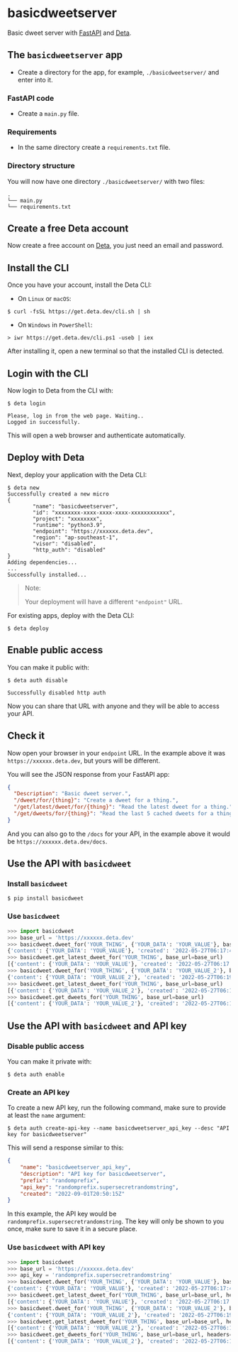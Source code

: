 # basicdweetserver

Basic dweet server with [FastAPI] and [Deta].

## The `basicdweetserver` app

- Create a directory for the app, for example, `./basicdweetserver/` and enter into it.

### FastAPI code

- Create a `main.py` file.

### Requirements

- In the same directory create a `requirements.txt` file.

### Directory structure

You will now have one directory `./basicdweetserver/` with two files:

```
.
└── main.py
└── requirements.txt
```

## Create a free Deta account

Now create a free account on [Deta], you just need an email and password.

## Install the CLI

Once you have your account, install the Deta CLI:

- On `Linux` or `macOS`:

```console
$ curl -fsSL https://get.deta.dev/cli.sh | sh
```

- On `Windows` in `PowerShell`:

```console
> iwr https://get.deta.dev/cli.ps1 -useb | iex
```

After installing it, open a new terminal so that the installed CLI is detected.

## Login with the CLI

Now login to Deta from the CLI with:

```console
$ deta login

Please, log in from the web page. Waiting..
Logged in successfully.
```

This will open a web browser and authenticate automatically.

## Deploy with Deta

Next, deploy your application with the Deta CLI:

```console
$ deta new
Successfully created a new micro
{
        "name": "basicdweetserver",
        "id": "xxxxxxxx-xxxx-xxxx-xxxx-xxxxxxxxxxxx",
        "project": "xxxxxxxx",
        "runtime": "python3.9",
        "endpoint": "https://xxxxxx.deta.dev",
        "region": "ap-southeast-1",
        "visor": "disabled",
        "http_auth": "disabled"
}
Adding dependencies...
...
Successfully installed...
```

> Note:
> 
> Your deployment will have a different `"endpoint"` URL.

For existing apps, deploy with the Deta CLI:

```console
$ deta deploy
```

## Enable public access

You can make it public with:

```console
$ deta auth disable

Successfully disabled http auth
```

Now you can share that URL with anyone and they will be able to access your API.

## Check it

Now open your browser in your `endpoint` URL. In the example above it was `https://xxxxxx.deta.dev`, but yours will be different.

You will see the JSON response from your FastAPI app:

```json
{
  "Description": "Basic dweet server.",
  "/dweet/for/{thing}": "Create a dweet for a thing.",
  "/get/latest/dweet/for/{thing}": "Read the latest dweet for a thing.",
  "/get/dweets/for/{thing}": "Read the last 5 cached dweets for a thing."
}
```

And you can also go to the `/docs` for your API, in the example above it would be `https://xxxxxx.deta.dev/docs`.

## Use the API with `basicdweet`

### Install `basicdweet`

```console
$ pip install basicdweet
```

### Use `basicdweet`

```python
>>> import basicdweet
>>> base_url = 'https://xxxxxx.deta.dev'
>>> basicdweet.dweet_for('YOUR_THING', {'YOUR_DATA': 'YOUR_VALUE'}, base_url=base_url)
{'content': {'YOUR_DATA': 'YOUR_VALUE'}, 'created': '2022-05-27T06:17:48.127Z', 'thing': 'YOUR_THING', 'transaction': '403dcd2b-99b9-44b4-b864-b682b898ac10'}
>>> basicdweet.get_latest_dweet_for('YOUR_THING', base_url=base_url)
[{'content': {'YOUR_DATA': 'YOUR_VALUE'}, 'created': '2022-05-27T06:17:48.127Z', 'thing': 'YOUR_THING'}]
>>> basicdweet.dweet_for('YOUR_THING', {'YOUR_DATA': 'YOUR_VALUE_2'}, base_url=base_url)
{'content': {'YOUR_DATA': 'YOUR_VALUE_2'}, 'created': '2022-05-27T06:19:08.081Z', 'thing': 'YOUR_THING', 'transaction': '30cdc5b8-5da9-40ac-86a9-ea0df5ef8317'}
>>> basicdweet.get_latest_dweet_for('YOUR_THING', base_url=base_url)
[{'content': {'YOUR_DATA': 'YOUR_VALUE_2'}, 'created': '2022-05-27T06:19:08.081Z', 'thing': 'YOUR_THING'}]
>>> basicdweet.get_dweets_for('YOUR_THING', base_url=base_url)
[{'content': {'YOUR_DATA': 'YOUR_VALUE_2'}, 'created': '2022-05-27T06:19:08.081Z', 'thing': 'YOUR_THING'}, {'content': {'YOUR_DATA': 'YOUR_VALUE'}, 'created': '2022-05-27T06:17:48.127Z', 'thing': 'YOUR_THING'}]
```

## Use the API with `basicdweet` and API key

### Disable public access

You can make it private with:

```console
$ deta auth enable
```

### Create an API key

To create a new API key, run the following command, make sure to provide at least the `name` argument:

```console
$ deta auth create-api-key --name basicdweetserver_api_key --desc "API key for basicdweetserver"
```

This will send a response similar to this:

```json
{
    "name": "basicdweetserver_api_key",
    "description": "API key for basicdweetserver",
    "prefix": "randomprefix",
    "api_key": "randomprefix.supersecretrandomstring",
    "created": "2022-09-01T20:50:15Z"
}
```

In this example, the API key would be `randomprefix.supersecretrandomstring`.
The key will only be shown to you once, make sure to save it in a secure place.

### Use `basicdweet` with API key

```python
>>> import basicdweet
>>> base_url = 'https://xxxxxx.deta.dev'
>>> api_key = 'randomprefix.supersecretrandomstring'
>>> basicdweet.dweet_for('YOUR_THING', {'YOUR_DATA': 'YOUR_VALUE'}, base_url=base_url, headers={"X-API-Key": api_key})
{'content': {'YOUR_DATA': 'YOUR_VALUE'}, 'created': '2022-05-27T06:17:48.127Z', 'thing': 'YOUR_THING', 'transaction': '403dcd2b-99b9-44b4-b864-b682b898ac10'}
>>> basicdweet.get_latest_dweet_for('YOUR_THING', base_url=base_url, headers={"X-API-Key": api_key})
[{'content': {'YOUR_DATA': 'YOUR_VALUE'}, 'created': '2022-05-27T06:17:48.127Z', 'thing': 'YOUR_THING'}]
>>> basicdweet.dweet_for('YOUR_THING', {'YOUR_DATA': 'YOUR_VALUE_2'}, base_url=base_url, headers={"X-API-Key": api_key})
{'content': {'YOUR_DATA': 'YOUR_VALUE_2'}, 'created': '2022-05-27T06:19:08.081Z', 'thing': 'YOUR_THING', 'transaction': '30cdc5b8-5da9-40ac-86a9-ea0df5ef8317'}
>>> basicdweet.get_latest_dweet_for('YOUR_THING', base_url=base_url, headers={"X-API-Key": api_key})
[{'content': {'YOUR_DATA': 'YOUR_VALUE_2'}, 'created': '2022-05-27T06:19:08.081Z', 'thing': 'YOUR_THING'}]
>>> basicdweet.get_dweets_for('YOUR_THING', base_url=base_url, headers={"X-API-Key": api_key})
[{'content': {'YOUR_DATA': 'YOUR_VALUE_2'}, 'created': '2022-05-27T06:19:08.081Z', 'thing': 'YOUR_THING'}, {'content': {'YOUR_DATA': 'YOUR_VALUE'}, 'created': '2022-05-27T06:17:48.127Z', 'thing': 'YOUR_THING'}]
```

[FastAPI]: https://fastapi.tiangolo.com/
[Deta]: https://www.deta.sh/
